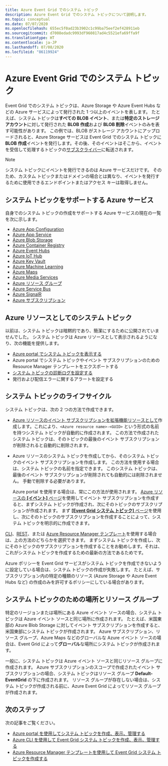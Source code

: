 ```yaml
---
title: Azure Event Grid でのシステム トピック
description: Azure Event Grid でのシステム トピックについて説明します。
ms.topic: conceptual
ms.date: 07/07/2020
ms.openlocfilehash: 655ec5f0ad23b3902c1c99ba75eef2ef428911eb
ms.sourcegitcommit: d7008edadc9993df960817ad4c5521efa69ffa9f
ms.translationtype: HT
ms.contentlocale: ja-JP
ms.lasthandoff: 07/08/2020
ms.locfileid: "86119924"
---
```

# <a name="system-topics-in-azure-event-grid"></a>Azure Event Grid でのシステム トピック
Event Grid でのシステム トピックは、Azure Storage や Azure Event Hubs などの Azure サービスによって発行された 1 つ以上のイベントを表します。 たとえば、システム トピックは**すべての BLOB イベント**、または**特定のストレージ アカウント**に対して発行された **BLOB 作成**および **BLOB 削除**イベントのみを表す可能性があります。 この例では、BLOB がストレージ アカウントにアップロードされると、Azure Storage サービスは Event Grid でのシステム トピックに **BLOB 作成**イベントを発行します。その後、そのイベントはそこから、イベントを受信して処理するトピックの[サブスクライバー](event-handlers.md)に転送されます。 

> [!NOTE] 
> システム トピックにイベントを発行できるのは Azure サービスだけです。 そのため、カスタム トピックまたはドメインの場合とは異なり、イベントを発行するために使用できるエンドポイントまたはアクセス キーは取得しません。

## <a name="azure-services-that-support-system-topics"></a>システム トピックをサポートする Azure サービス
自身でのシステム トピックの作成をサポートする Azure サービスの現在の一覧を次に示します。

- [Azure App Configuration](event-schema-app-configuration.md)
- [Azure App Service](event-schema-app-service.md)
- [Azure Blob Storage](event-schema-blob-storage.md)
- [Azure Container Registry](event-schema-container-registry.md)
- [Azure Event Hubs](event-schema-event-hubs.md)
- [Azure IoT Hub](event-schema-iot-hub.md)
- [Azure Key Vault](event-schema-key-vault.md)
- [Azure Machine Learning](event-schema-machine-learning.md)
- [Azure Maps](event-schema-azure-maps.md)
- [Azure Media Services](event-schema-media-services.md)
- [Azure リソース グループ](event-schema-resource-groups.md)
- [Azure Service Bus](event-schema-service-bus.md)
- [Azure SignalR](event-schema-azure-signalr.md)
- [Azure サブスクリプション](event-schema-subscriptions.md)

## <a name="system-topics-as-azure-resources"></a>Azure リソースとしてのシステム トピック
以前は、システム トピックは暗黙的であり、簡潔にするために公開されていませんでした。 システム トピックは Azure リソースとして表示されるようになり、次の機能を提供します。

- [Azure portal でシステム トピックを表示する](create-view-manage-system-topics.md#view-all-system-topics)
- Azure portal でシステム トピックやイベント サブスクリプションのための Resource Manager テンプレートをエクスポートする
- [システム トピックの診断ログを設定する](enable-diagnostic-logs-topic.md#enable-diagnostic-logs-for-a-system-topic)
- 発行および配信エラーに関するアラートを設定する 

## <a name="lifecycle-of-system-topics"></a>システム トピックのライフサイクル
システム トピックは、次の 2 つの方法で作成できます。 

- [Azure リソースのイベント サブスクリプションを拡張機能リソースとして](/rest/api/eventgrid/version2020-06-01/eventsubscriptions/createorupdate)作成します。これにより、`<Azure resource name>-<GUID>` という形式の名前を持つシステム トピックが自動的に作成されます。 この方法で作成されたシステム トピックは、そのトピックの最後のイベント サブスクリプションが削除されると自動的に削除されます。 
- Azure リソースのシステム トピックを作成してから、そのシステム トピックのイベント サブスクリプションを作成します。 この方法を使用する場合は、システム トピックの名前を指定できます。 このシステム トピックは、最後のイベント サブスクリプションが削除されても自動的には削除されません。 手動で削除する必要があります。 

    Azure portal を使用する場合は、常にこの方法が使用されます。 [Azure リソースの **[イベント]** ページ](blob-event-quickstart-portal.md#subscribe-to-the-blob-storage)を使用してイベント サブスクリプションを作成すると、まずシステム トピックが作成され、次にそのトピックのサブスクリプションが作成されます。 まず [ **[Event Grid システム トピック]** ページ](create-view-manage-system-topics.md#create-a-system-topic)を使用し、次にそのトピックのサブスクリプションを作成することによって、システム トピックを明示的に作成できます。 

[CLI](create-view-manage-system-topics-cli.md)、[REST](/rest/api/eventgrid/version2020-06-01/eventsubscriptions/createorupdate)、または [Azure Resource Manager テンプレート](create-view-manage-system-topics-arm.md)を使用する場合は、上の方法のどちらかを選択できます。 まずシステム トピックを作成し、次にそのトピックのサブスクリプションを作成することをお勧めします。それは、これがシステム トピックを作成するための最新の方法であるためです。

Azure ポリシーを Event Grid サービスがシステム トピックを作成できないように設定している場合は、システム トピックの作成が失敗します。 たとえば、サブスクリプション内の特定の種類のリソース (Azure Storage や Azure Event Hubs など) の作成のみを許可するポリシーにしている場合があります。 

## <a name="location-and-resource-group-for-a-system-topic"></a>システム トピックのための場所とリソース グループ
特定のリージョンまたは場所にある Azure イベント ソースの場合、システム トピックは Azure イベント ソースと同じ場所に作成されます。 たとえば、米国東部の Azure Blob Storage に対してイベント サブスクリプションを作成すると、米国東部にシステム トピックが作成されます。 Azure サブスクリプション、リソース グループ、Azure Maps などのグローバルな Azure イベント ソースの場合は、Event Grid によって**グローバル**な場所にシステム トピックが作成されます。 

一般に、システム トピックは Azure イベント ソースと同じリソース グループに作成されます。 Azure サブスクリプションのスコープで作成されたイベント サブスクリプションの場合、システム トピックはリソース グループ **Default-EventGrid** の下に作成されます。 リソース グループが存在しない場合は、システム トピックが作成される前に、Azure Event Grid によってリソース グループが作成されます。 

## <a name="next-steps"></a>次のステップ
次の記事をご覧ください。 

- [Azure portal を使用してシステム トピックを作成、表示、管理する](create-view-manage-system-topics.md)
- [Azure CLI を使用して Event Grid システム トピックを作成、表示、管理する](create-view-manage-system-topics-cli.md)
- [Azure Resource Manager テンプレートを使用して Event Grid システム トピックを作成する](create-view-manage-system-topics-arm.md)

